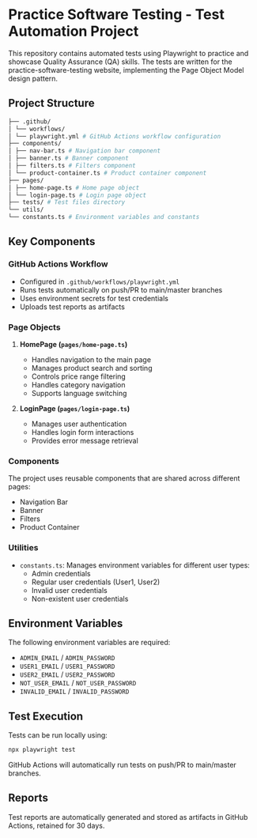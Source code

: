 # Practice Software Testing - Test Automation Project

This repository contains automated tests using Playwright to practice and showcase Quality Assurance (QA) skills. The tests are written for the practice-software-testing website, implementing the Page Object Model design pattern.

## Project Structure

```bash
├── .github/
│ └── workflows/
│ └── playwright.yml # GitHub Actions workflow configuration
├── components/
│ ├── nav-bar.ts # Navigation bar component
│ ├── banner.ts # Banner component
│ ├── filters.ts # Filters component
│ └── product-container.ts # Product container component
├── pages/
│ ├── home-page.ts # Home page object
│ └── login-page.ts # Login page object
├── tests/ # Test files directory
└── utils/
└── constants.ts # Environment variables and constants
```

## Key Components

### GitHub Actions Workflow

- Configured in `.github/workflows/playwright.yml`
- Runs tests automatically on push/PR to main/master branches
- Uses environment secrets for test credentials
- Uploads test reports as artifacts

### Page Objects

1. **HomePage (`pages/home-page.ts`)**

   - Handles navigation to the main page
   - Manages product search and sorting
   - Controls price range filtering
   - Handles category navigation
   - Supports language switching

2. **LoginPage (`pages/login-page.ts`)**
   - Manages user authentication
   - Handles login form interactions
   - Provides error message retrieval

### Components

The project uses reusable components that are shared across different pages:

- Navigation Bar
- Banner
- Filters
- Product Container

### Utilities

- `constants.ts`: Manages environment variables for different user types:
  - Admin credentials
  - Regular user credentials (User1, User2)
  - Invalid user credentials
  - Non-existent user credentials

## Environment Variables

The following environment variables are required:

- `ADMIN_EMAIL` / `ADMIN_PASSWORD`
- `USER1_EMAIL` / `USER1_PASSWORD`
- `USER2_EMAIL` / `USER2_PASSWORD`
- `NOT_USER_EMAIL` / `NOT_USER_PASSWORD`
- `INVALID_EMAIL` / `INVALID_PASSWORD`

## Test Execution

Tests can be run locally using:

```bash
npx playwright test
```

GitHub Actions will automatically run tests on push/PR to main/master branches.

## Reports

Test reports are automatically generated and stored as artifacts in GitHub Actions, retained for 30 days.

